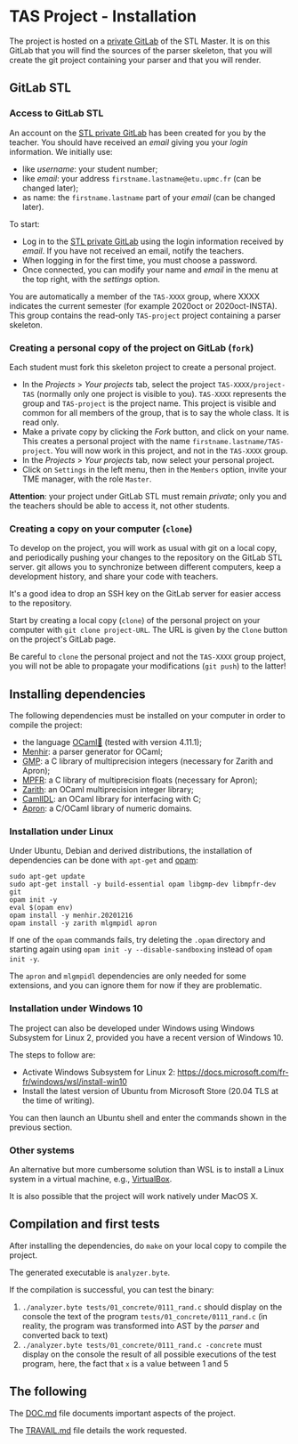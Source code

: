 # TAS Project - Installation

The project is hosted on a [private GitLab](https://stl.algo-prog.info) of the STL Master.
It is on this GitLab that you will find the sources of the parser skeleton, that you will create the git project containing your parser and that you will render.

## GitLab STL


### Access to GitLab STL

An account on the [STL private GitLab](https://stl.algo-prog.info) has been created for you by the teacher.
You should have received an *email* giving you your *login* information.
We initially use:
* like *username*: your student number;
* like *email*: your address `firstname.lastname@etu.upmc.fr` (can be changed later);
* as name: the `firstname.lastname` part of your *email* (can be changed later).

To start:
* Log in to the [STL private GitLab](https://stl.algo-prog.info) using the login information received by *email*. If you have not received an email, notify the teachers.
* When logging in for the first time, you must choose a password.
* Once connected, you can modify your name and *email* in the menu at the top right, with the *settings* option.

You are automatically a member of the `TAS-XXXX` group, where XXXX indicates the current semester (for example 2020oct or 2020oct-INSTA).
This group contains the read-only `TAS-project` project containing a parser skeleton.


### Creating a personal copy of the project on GitLab (`fork`)

Each student must fork this skeleton project to create a personal project.

* In the *Projects* > *Your projects* tab, select the project `TAS-XXXX/project-TAS` (normally only one project is visible to you). `TAS-XXXX` represents the group and `TAS-project` is the project name. This project is visible and common for all members of the group, that is to say the whole class. It is read only.
* Make a private copy by clicking the *Fork* button, and click on your name. This creates a personal project with the name `firstname.lastname/TAS-project`. You will now work in this project, and not in the `TAS-XXXX` group.
* In the *Projects* > *Your projects* tab, now select your personal project.
* Click on `Settings` in the left menu, then in the `Members` option, invite your TME manager, with the role `Master`.

**Attention**: your project under GitLab STL must remain _private_; only you and the teachers should be able to access it, not other students.



### Creating a copy on your computer (`clone`)

To develop on the project, you will work as usual with git on a local copy, and periodically pushing your changes to the repository on the GitLab STL server.
git allows you to synchronize between different computers, keep a development history, and share your code with teachers.

It's a good idea to drop an SSH key on the GitLab server for easier access to the repository.

Start by creating a local copy (`clone`) of the personal project on your computer with `git clone project-URL`.
The URL is given by the `Clone` button on the project's GitLab page.

Be careful to `clone` the personal project and not the `TAS-XXXX` group project, you will not be able to propagate your modifications (`git push`) to the latter!


## Installing dependencies

The following dependencies must be installed on your computer in order to compile the project:
* the language [OCaml:camel:](https://ocaml.org/index.fr.html) (tested with version 4.11.1);
* [Menhir](http://gallium.inria.fr/~fpottier/menhir): a parser generator for OCaml;
* [GMP](https://gmplib.org): a C library of multiprecision integers (necessary for Zarith and Apron);
* [MPFR](http://www.mpfr.org): a C library of multiprecision floats (necessary for Apron);
* [Zarith](http://github.com/ocaml/Zarith/): an OCaml multiprecision integer library;
* [CamlIDL](http://github.com/xavierleroy/camlidl/): an OCaml library for interfacing with C;
* [Apron](https://antoinemine.github.io/Apron/doc/): a C/OCaml library of numeric domains.


### Installation under Linux

Under Ubuntu, Debian and derived distributions, the installation of dependencies can be done with `apt-get` and [opam](https://opam.ocaml.org/):
```
sudo apt-get update
sudo apt-get install -y build-essential opam libgmp-dev libmpfr-dev git
opam init -y
eval $(opam env)
opam install -y menhir.20201216
opam install -y zarith mlgmpidl apron
```
If one of the `opam` commands fails, try deleting the `.opam` directory and starting again using `opam init -y --disable-sandboxing` instead of `opam init -y`.

The `apron` and `mlgmpidl` dependencies are only needed for some extensions, and you can ignore them for now if they are problematic.

### Installation under Windows 10

The project can also be developed under Windows using Windows Subsystem for Linux 2, provided you have a recent version of Windows 10.

The steps to follow are:
- Activate Windows Subsystem for Linux 2: <https://docs.microsoft.com/fr-fr/windows/wsl/install-win10>
- Install the latest version of Ubuntu from Microsoft Store (20.04 TLS at the time of writing).

You can then launch an Ubuntu shell and enter the commands shown in the previous section.


### Other systems

An alternative but more cumbersome solution than WSL is to install a Linux system in a virtual machine, e.g., [VirtualBox](https://www.virtualbox.org/).

It is also possible that the project will work natively under MacOS X.





## Compilation and first tests

After installing the dependencies, do `make` on your local copy to compile the project.

The generated executable is `analyzer.byte`.

If the compilation is successful, you can test the binary:
1. `./analyzer.byte tests/01_concrete/0111_rand.c` should display on the console the text of the program `tests/01_concrete/0111_rand.c` (in reality, the program was transformed into AST by the *parser* and converted back to text)
2. `./analyzer.byte tests/01_concrete/0111_rand.c -concrete` must display on the console the result of all possible executions of the test program, here, the fact that `x` is a value between 1 and 5


## The following

The [DOC.md](DOC.md) file documents important aspects of the project.

The [TRAVAIL.md](TRAVAIL.md) file details the work requested.
